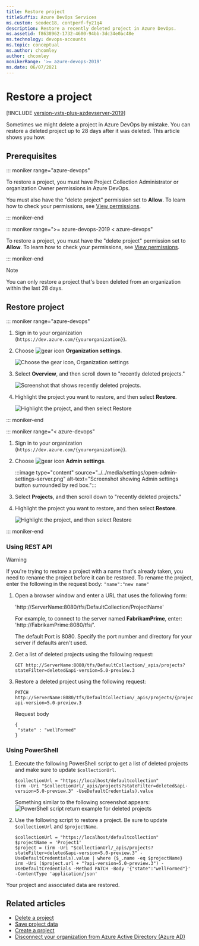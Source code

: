 ```yaml
---
title: Restore project
titleSuffix: Azure DevOps Services
ms.custom: seodec18, contperf-fy21q4
description: Restore a recently deleted project in Azure DevOps.
ms.assetid: f8638962-1732-4600-94bb-3dc34e0ac48e
ms.technology: devops-accounts
ms.topic: conceptual
ms.author: chcomley
author: chcomley
monikerRange: '>= azure-devops-2019'
ms.date: 06/07/2021
---
```


# Restore a project

[!INCLUDE [version-vsts-plus-azdevserver-2019](../../boards/includes/version-vsts-plus-azdevserver-2019.md)]

Sometimes we might delete a project in Azure DevOps by mistake. You can restore a deleted project up to 28 days after it was deleted. This article shows you how.

## Prerequisites

::: moniker range="azure-devops"

To restore a project, you must have Project Collection Administrator or organization Owner permissions in Azure DevOps.

You must also have the "delete project" permission set to **Allow**. To learn how to check your permissions, see [View permissions](../security/view-permissions.md).

::: moniker-end

::: moniker range=">= azure-devops-2019 < azure-devops"

To restore a project, you must have the "delete project" permission set to **Allow**. To learn how to check your permissions, see [View permissions](../security/view-permissions.md).

::: moniker-end

> [!NOTE]
> You can only restore a project that's been deleted from an organization within the last 28 days.

## Restore project

::: moniker range="azure-devops"

1. Sign in to your organization (```https://dev.azure.com/{yourorganization}```).

2. Choose ![gear icon](../../media/icons/gear-icon.png) **Organization settings**.

   ![Choose the gear icon, Organization settings](../../media/settings/open-admin-settings-vert.png)

3. Select **Overview**, and then scroll down to "recently deleted projects."

   ![Screenshot that shows recently deleted projects.](../accounts/media/shared/organization-settings-select-overview.png)

4. Highlight the project you want to restore, and then select **Restore**.

   ![Highlight the project, and then select Restore](media/restore-project/recently-deleted-projects.png)

::: moniker-end

::: moniker range="< azure-devops"

1. Sign in to your organization (```https://dev.azure.com/{yourorganization}```).

2. Choose ![gear icon](../../media/icons/gear-icon.png) **Admin settings**.

   :::image type="content" source="../../media/settings/open-admin-settings-server.png" alt-text="Screenshot showing Admin settings button surrounded by red box.":::

3. Select **Projects**, and then scroll down to "recently deleted projects."

4. Highlight the project you want to restore, and then select **Restore**.

   ![Highlight the project, and then select Restore](media/restore-project/recently-deleted-projects.png)

::: moniker-end

### Using REST API

> [!WARNING]
> If you're trying to restore a project with a name that's already taken, you need to rename the project before it can be restored. To rename the project, enter the following in the request body: `"name":"new name"`

1. Open a browser window and enter a URL that uses the following form:  

    'http://ServerName:8080/tfs/DefaultCollection/ProjectName'

   For example, to connect to the server named **FabrikamPrime**, enter: 'http://FabrikamPrime:8080/tfs/'.

   The default Port is 8080. Specify the port number and directory for your server if defaults aren't used.

2. Get a list of deleted projects using the following request:

   ```
   GET http://ServerName:8080/tfs/DefaultCollection/_apis/projects?stateFilter=deleted&api-version=5.0-preview.3
   ```

3. Restore a deleted project using the following request:

   ```
   PATCH http://ServerName:8080/tfs/DefaultCollection/_apis/projects/{projectId}?api-version=5.0-preview.3
   ```
   Request body

   ```   
   {
    "state" : "wellFormed"
   }
   ```

### Using PowerShell

1. Execute the following PowerShell script to get a list of deleted projects and make sure to update `$collectionUrl`.

   ```
   $collectionUrl = "https://localhost/defaultcollection"
   (irm -Uri "$collectionUrl/_apis/projects?stateFilter=deleted&api-version=5.0-preview.3" -UseDefaultCredentials).value
   ```

   Something similar to the following screenshot appears:
   ![PowerShell script return example for deleted projects](media/restore-project/deleted-projects-powershell-script-2019.png)

2. Use the following script to restore a project. Be sure to update `$collectionUrl` and `$projectName`.


   ```
   $collectionUrl = "https://localhost/defaultcollection"
   $projectName = 'Project1'
   $project = (irm -Uri "$collectionUrl/_apis/projects?stateFilter=deleted&api-version=5.0-preview.3" -UseDefaultCredentials).value | where {$_.name -eq $projectName}
   irm -Uri ($project.url + "?api-version=5.0-preview.3") -UseDefaultCredentials -Method PATCH -Body '{"state":"wellFormed"}' -ContentType 'application/json'
   ```

Your project and associated data are restored.

## Related articles

* [Delete a project](delete-project.md)
* [Save project data](save-project-data.md)
* [Create a project](create-project.md)
* [Disconnect your organization from Azure Active Directory (Azure AD)](../accounts/disconnect-organization-from-azure-ad.md)
